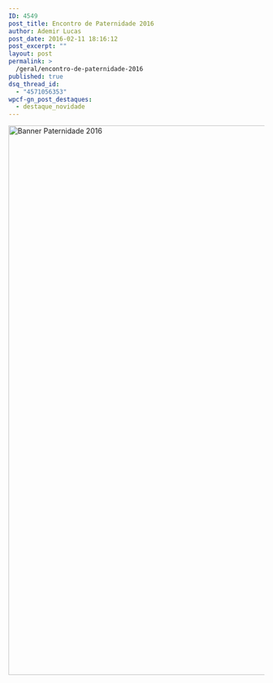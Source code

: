 ```yaml
---
ID: 4549
post_title: Encontro de Paternidade 2016
author: Ademir Lucas
post_date: 2016-02-11 18:16:12
post_excerpt: ""
layout: post
permalink: >
  /geral/encontro-de-paternidade-2016
published: true
dsq_thread_id:
  - "4571056353"
wpcf-gn_post_destaques:
  - destaque_novidade
---
```

<a href="http://www.gruponews.com.br/wp-content/uploads/2016/02/banner-paternidade-2016.jpg" rel="attachment wp-att-4548"><img class="aligncenter size-full wp-image-4548" src="http://www.gruponews.com.br/wp-content/uploads/2016/02/banner-paternidade-2016.jpg" alt="Banner Paternidade 2016" width="1920" height="1080" /></a>
